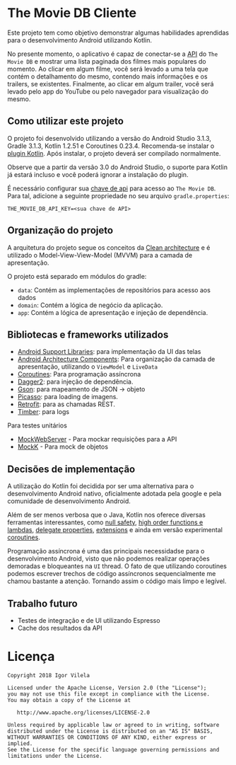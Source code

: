 # The Movie DB Cliente

Este projeto tem como objetivo demonstrar algumas habilidades aprendidas para o desenvolvimento Android utilizando Kotlin.

No presente momento, o aplicativo é capaz de conectar-se a [API](https://developers.themoviedb.org/3) do `The Movie DB` e mostrar uma lista paginada dos filmes mais populares do momento. Ao clicar em algum filme, você será levado a uma tela que contém o detalhamento do mesmo, contendo mais informações e os trailers, se existentes. Finalmente, ao clicar em algum trailer, você será levado pelo app do YouTube ou pelo navegador para visualização do mesmo.

## Como utilizar este projeto

O projeto foi desenvolvido utilizando a versão do Android Studio 3.1.3, Gradle 3.1.3, Kotlin 1.2.51 e Coroutines 0.23.4. Recomenda-se instalar o [plugin Kotlin](https://kotlinlang.org/docs/tutorials/kotlin-android.html). Após instalar, o projeto deverá ser compilado normalmente. 

Observe que a partir da versão 3.0 do Android Studio, o suporte para Kotlin já estará incluso e você poderá ignorar a instalação do plugin.

É necessário configurar sua [chave de api](https://www.themoviedb.org/documentation/api) para acesso ao `The Movie DB`. Para tal, adicione a seguinte propriedade no seu arquivo `gradle.properties`:

```
THE_MOVIE_DB_API_KEY=<sua chave de API>
```

## Organização do projeto

A arquitetura do projeto segue os conceitos da [Clean architecture](https://8thlight.com/blog/uncle-bob/2012/08/13/the-clean-architecture.html) e é utilizado o Model-View-View-Model (MVVM) para a camada de apresentação.

O projeto está separado em módulos do gradle:

- `data`: Contém as implementações de repositórios para acesso aos dados
- `domain`: Contém a lógica de negócio da aplicação.
- `app`: Contém a lógica de apresentação e injeção de dependência.

## Bibliotecas e frameworks utilizados

- [Android Support Libraries](https://developer.android.com/topic/libraries/support-library/index.html): para implementação da UI das telas
- [Android Architecture Components](https://developer.android.com/topic/libraries/architecture/): Para organização da camada de apresentação, utilizando o `ViewModel` e `LiveData`
- [Coroutines](https://github.com/Kotlin/kotlinx.coroutines): Para programação assíncrona
- [Dagger2](https://github.com/google/dagger): para injeção de dependência.
- [Gson](https://github.com/google/gson): para mapeamento de JSON -> objeto
- [Picasso](https://github.com/square/picasso): para loading de imagens.
- [Retrofit](http://square.github.io/retrofit/): para as chamadas REST.
- [Timber](https://github.com/JakeWharton/timber): para logs

Para testes unitários
- [MockWebServer](https://github.com/square/okhttp/tree/master/mockwebserver) - Para mockar requisições para a API
- [MockK](https://github.com/mockk/mockk) - Para mock de objetos

## Decisões de implementação

A utilização do Kotlin foi decidida por ser uma alternativa para o desenvolvimento Android nativo, oficialmente adotada pela google e pela comunidade de desenvolvimento Android. 

Além de ser menos verbosa que o Java, Kotlin nos oferece diversas ferramentas interessantes, como [null safety](https://kotlinlang.org/docs/reference/null-safety.html), [high order functions e lambdas](https://kotlinlang.org/docs/reference/lambdas.html), [delegate properties](https://kotlinlang.org/docs/reference/delegated-properties.html), [extensions](https://kotlinlang.org/docs/reference/extensions.html) e ainda em versão experimental [coroutines](https://github.com/Kotlin/kotlinx.coroutines).

Programação assíncrona é uma das principais necessidadse para o desenvolvimento Android, visto que não podemos realizar operações demoradas e bloqueantes na `UI` thread. O fato de que utilizando coroutines podemos escrever trechos de código assíncronos sequencialmente me chamou bastante a atenção. Tornando assim o código mais limpo e legível.

## Trabalho futuro

- Testes de integração e de UI utilizando Espresso
- Cache dos resultados da API

# Licença

    Copyright 2018 Igor Vilela

    Licensed under the Apache License, Version 2.0 (the "License");
    you may not use this file except in compliance with the License.
    You may obtain a copy of the License at

       http://www.apache.org/licenses/LICENSE-2.0

    Unless required by applicable law or agreed to in writing, software
    distributed under the License is distributed on an "AS IS" BASIS,
    WITHOUT WARRANTIES OR CONDITIONS OF ANY KIND, either express or implied.
    See the License for the specific language governing permissions and
    limitations under the License.
